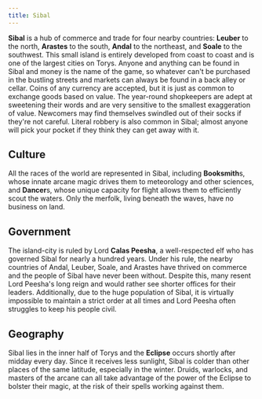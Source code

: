 ```yaml
---
title: Sibal
---
```


**Sibal** is a hub of commerce and trade for four nearby countries: **Leuber** to the north, **Arastes** to the south, **Andal** to the northeast, and **Soale** to the southwest. This small island is entirely developed from coast to coast and is one of the largest cities on Torys. Anyone and anything can be found in Sibal and money is the name of the game, so whatever can't be purchased in the bustling streets and markets can always be found in a back alley or cellar. Coins of any currency are accepted, but it is just as common to exchange goods based on value. The year-round shopkeepers are adept at sweetening their words and are very sensitive to the smallest exaggeration of value. Newcomers may find themselves swindled out of their socks if they're not careful. Literal robbery is also common in Sibal; almost anyone will pick your pocket if they think they can get away with it.

## Culture

All the races of the world are represented in Sibal, including **Booksmith**s, whose innate arcane magic drives them to meteorology and other sciences, and **Dancer**s, whose unique capacity for flight allows them to efficiently scout the waters. Only the merfolk, living beneath the waves, have no business on land.

## Government

The island-city is ruled by Lord **Calas Peesha**, a well-respected elf who has governed Sibal for nearly a hundred years. Under his rule, the nearby countries of Andal, Leuber, Soale, and Arastes have thrived on commerce and the people of Sibal have never been without. Despite this, many resent Lord Peesha's long reign and would rather see shorter offices for their leaders. Additionally, due to the huge population of Sibal, it is virtually impossible to maintain a strict order at all times and Lord Peesha often struggles to keep his people civil.

## Geography

Sibal lies in the inner half of Torys and the **Eclipse** occurs shortly after midday every day. Since it receives less sunlight, Sibal is colder than other places of the same latitude, especially in the winter. Druids, warlocks, and masters of the arcane can all take advantage of the power of the Eclipse to bolster their magic, at the risk of their spells working against them.
